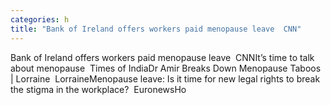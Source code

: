 ```yaml
---
categories: h
title: "Bank of Ireland offers workers paid menopause leave  CNN"
---
```

Bank of Ireland offers workers paid menopause leave&nbsp;&nbsp;CNNIt’s time to talk about menopause&nbsp;&nbsp;Times of IndiaDr Amir Breaks Down Menopause Taboos | Lorraine&nbsp;&nbsp;LorraineMenopause leave: Is it time for new legal rights to break the stigma in the workplace?&nbsp;&nbsp;EuronewsHo